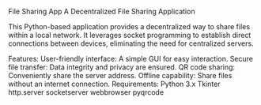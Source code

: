 File Sharing App
A Decentralized File Sharing Application

This Python-based application provides a decentralized way to share files within a local network. It leverages socket programming to establish direct connections between devices, eliminating the need for centralized servers.

Features:
User-friendly interface: A simple GUI for easy interaction.
Secure file transfer: Data integrity and privacy are ensured.
QR code sharing: Conveniently share the server address.
Offline capability: Share files without an internet connection.
Requirements:
Python 3.x
Tkinter
http.server
socketserver
webbrowser
pyqrcode
